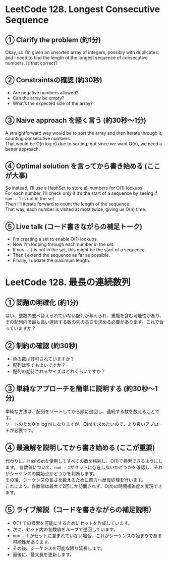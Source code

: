 # LeetCode 128. Longest Consecutive Sequence

## ① Clarify the problem (約1分)
Okay, so I’m given an unsorted array of integers, possibly with duplicates, and I need to find the length of the longest sequence of consecutive numbers. Is that correct?

## ② Constraintsの確認 (約30秒)
- Are negative numbers allowed?
- Can the array be empty?
- What’s the expected size of the array?

## ③ Naive approach を軽く言う (約30秒〜1分)
A straightforward way would be to sort the array and then iterate through it, counting consecutive numbers.  
That would be O(n log n) due to sorting, but since we want O(n), we need a better approach.

## ④ Optimal solution を言ってから書き始める (ここが大事)
So instead, I’ll use a HashSet to store all numbers for O(1) lookups.  
For each number, I’ll check only if it’s the start of a sequence by seeing if `num - 1` is not in the set.  
Then I’ll iterate forward to count the length of the sequence.  
That way, each number is visited at most twice, giving us O(n) time.

## ⑤ Live talk (コード書きながらの補足トーク)
- I'm creating a set to enable O(1) lookups.  
- Now I'm looping through each number in the set.  
- If `num - 1` is not in the set, this might be the start of a sequence.  
- Then I extend the sequence as far as possible.  
- Finally, I update the maximum length.





# LeetCode 128. 最長の連続数列

## ① 問題の明確化 (約1分)  
はい、整数の並べ替えられていない配列が与えられ、重複を含む可能性があり、その配列内で最も長い連続する数の列の長さを求める必要があります。これで合っていますか？  

## ② 制約の確認 (約30秒)
- 負の数は許可されていますか？
- 配列は空でもよいですか？
- 配列の期待されるサイズはどれくらいですか？

## ③ 単純なアプローチを簡単に説明する (約30秒～1分)
単純な方法は、配列をソートしてから順に巡回し、連続する数を数えることです。  
ソートのためO(n log n)になりますが、O(n)を求めたいので、より良いアプローチが必要です。

## ④ 最適解を説明してから書き始める (ここが重要)
代わりに、HashSetを使用してすべての数を格納し、O(1)で検索できるようにします。 
各数値について、`num - 1`がセットに存在しないかどうかを確認し、それがシーケンスの開始点かどうかを判断します。  
その後、シーケンスの長さを数えるために前方へ反復処理を行います。  
これにより、各数値は最大で2回しか訪問されず、O(n)の時間複雑度を実現できます。

## ⑤ ライブ解説（コードを書きながらの補足説明）
- O(1) での検索を可能にするためにセットを作成しています。  
- 次に、セット内の各数値をループで巡回しています。  
- `num - 1` がセットに含まれていない場合、これがシーケンスの始まりである可能性があります。  
- その後、シーケンスを可能な限り延長します。  
- 最後に、最大長を更新します。